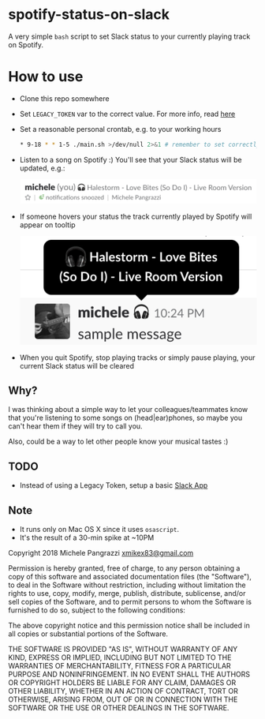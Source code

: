 spotify-status-on-slack
===

A very simple `bash` script to set Slack status to your currently playing track on Spotify.

# How to use

- Clone this repo somewhere

- Set `LEGACY_TOKEN` var to the correct value. For more info, read [here](https://api.slack.com/custom-integrations/legacy-tokens)

- Set a reasonable personal crontab, e.g. to your working hours

  ```bash
  * 9-18 * * 1-5 ./main.sh >/dev/null 2>&1 # remember to set correctly the path of main.sh
  ```

- Listen to a song on Spotify :) You'll see that your Slack status will be updated, e.g.:

  ![Status](docs/status.png "Status")

- If someone hovers your status the track currently played by Spotify will appear on tooltip

  ![Status hover](docs/status-hover.png "Status hover")

- When you quit Spotify, stop playing tracks or simply pause playing, your current Slack status will be cleared

## Why?

I was thinking about a simple way to let your colleagues/teammates know that you're listening to some songs on (head|ear)phones, so maybe you can't hear them if they will try to call you.

Also, could be a way to let other people know your musical tastes :)

## TODO

- Instead of using a Legacy Token, setup a basic [Slack App](https://api.slack.com/custom-integrations#migrating_to_apps)

## Note

- It runs only on Mac OS X since it uses `osascript`.
- It's the result of a 30-min spike at ~10PM

Copyright 2018 Michele Pangrazzi <xmikex83@gmail.com>

Permission is hereby granted, free of charge, to any person obtaining a copy of this software and associated documentation files (the "Software"), to deal in the Software without restriction, including without limitation the rights to use, copy, modify, merge, publish, distribute, sublicense, and/or sell copies of the Software, and to permit persons to whom the Software is furnished to do so, subject to the following conditions:

The above copyright notice and this permission notice shall be included in all copies or substantial portions of the Software.

THE SOFTWARE IS PROVIDED "AS IS", WITHOUT WARRANTY OF ANY KIND, EXPRESS OR IMPLIED, INCLUDING BUT NOT LIMITED TO THE WARRANTIES OF MERCHANTABILITY, FITNESS FOR A PARTICULAR PURPOSE AND NONINFRINGEMENT. IN NO EVENT SHALL THE AUTHORS OR COPYRIGHT HOLDERS BE LIABLE FOR ANY CLAIM, DAMAGES OR OTHER LIABILITY, WHETHER IN AN ACTION OF CONTRACT, TORT OR OTHERWISE, ARISING FROM, OUT OF OR IN CONNECTION WITH THE SOFTWARE OR THE USE OR OTHER DEALINGS IN THE SOFTWARE.
